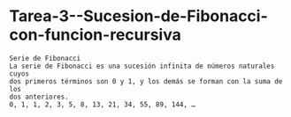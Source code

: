 # Tarea-3--Sucesion-de-Fibonacci-con-funcion-recursiva

    Serie de Fibonacci
    La serie de Fibonacci es una sucesión infinita de números naturales cuyos
    dos primeros términos son 0 y 1, y los demás se forman con la suma de los
    dos anteriores.
    0, 1, 1, 2, 3, 5, 8, 13, 21, 34, 55, 89, 144, …
